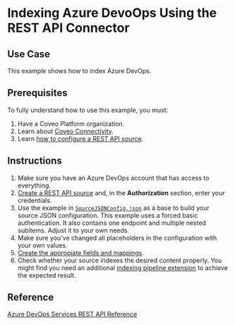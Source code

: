 # Indexing Azure DevoOps Using the REST API Connector

## Use Case
This example shows how to index Azure DevOps.

## Prerequisites
To fully understand how to use this example, you must:
1. Have a Coveo Platform organization.
2. Learn about [Coveo Connectivity](https://docs.coveo.com/en/1702/).
3. Learn [how to configure a REST API source](https://docs.coveo.com/en/1896/).

## Instructions
1. Make sure you have an Azure DevOps account that has access to everything.
2. [Create a REST API source](https://docs.coveo.com/en/1896/) and, in the **Authorization** section, enter your credentials.
3. Use the example in [`SourceJSONConfig.json`](https://github.com/coveooss/connectivity-library/blob/master/Azure%20DevOps/SourceJSONConfig.json) as a base to build your source JSON configuration. This example uses a forced basic authentication. It also contains one endpoint and multiple nested subitems. Adjust it to your own needs.
4. Make sure you've changed all placeholders in the configuration with your own values.
5. [Create the appropiate fields and mappings](https://docs.coveo.com/en/1896/#completion).
6. Check whether your source indexes the desired content properly. You might find you need an additional [indexing pipeline extension](https://docs.coveo.com/en/1645/) to achieve the expected result.

## Reference
[Azure DevOps Services REST API Reference](https://docs.microsoft.com/en-us/rest/api/azure/devops/?view=azure-devops-rest-7.1)
